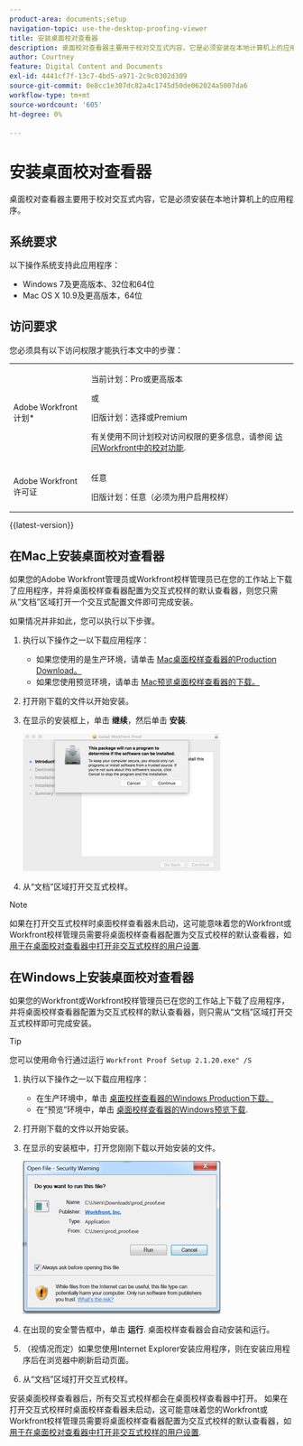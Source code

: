 ```yaml
---
product-area: documents;setup
navigation-topic: use-the-desktop-proofing-viewer
title: 安装桌面校对查看器
description: 桌面校对查看器主要用于校对交互式内容，它是必须安装在本地计算机上的应用程序。
author: Courtney
feature: Digital Content and Documents
exl-id: 4441cf7f-13c7-4bd5-a971-2c9c0302d309
source-git-commit: 0e8cc1e307dc82a4c1745d50de062024a5007da6
workflow-type: tm+mt
source-wordcount: '605'
ht-degree: 0%

---
```


# 安装桌面校对查看器

桌面校对查看器主要用于校对交互式内容，它是必须安装在本地计算机上的应用程序。

## 系统要求

以下操作系统支持此应用程序：

* Windows 7及更高版本、32位和64位
* Mac OS X 10.9及更高版本，64位

## 访问要求

您必须具有以下访问权限才能执行本文中的步骤：

<table style="table-layout:auto"> 
 <col> 
 <col> 
 <tbody> 
  <tr> 
   <td role="rowheader">Adobe Workfront计划*</td> 
   <td> <p>当前计划：Pro或更高版本</p> <p>或</p> <p>旧版计划：选择或Premium</p> <p>有关使用不同计划校对访问权限的更多信息，请参阅 <a href="/help/quicksilver/administration-and-setup/manage-workfront/configure-proofing/access-to-proofing-functionality.md" class="MCXref xref">访问Workfront中的校对功能</a>.</p> </td> 
  </tr> 
  <tr> 
   <td role="rowheader">Adobe Workfront许可证</td> 
   <td> <p>任意</p> <p>旧版计划：任意（必须为用户启用校样）</p> </td> 
  </tr> 
 </tbody> 
</table>

{{latest-version}}

## 在Mac上安装桌面校对查看器

如果您的Adobe Workfront管理员或Workfront校样管理员已在您的工作站上下载了应用程序，并将桌面校样查看器配置为交互式校样的默认查看器，则您只需从“文档”区域打开一个交互式配置文件即可完成安装。

如果情况并非如此，您可以执行以下步骤。

1. 执行以下操作之一以下载应用程序：

   * 如果您使用的是生产环境，请单击 [Mac桌面校样查看器的Production Download。](https://assets.proofhq.com/nativeviewer/desktop_viewer/Workfront+Proof-2.1.24.pkg)
   * 如果您使用预览环境，请单击 [Mac预览桌面校样查看器的下载。](https://assets.preview.proofhq.com/nativeviewer/desktop_viewer/Workfront+Proof+Preview-2.1.24.pkg)

1. 打开刚下载的文件以开始安装。
1. 在显示的安装框上，单击 **继续**，然后单击 **安装**.

   ![00000776.png](assets/00000776-350x244.png)

1. 从“文档”区域打开交互式校样。

>[!NOTE]
>
>如果在打开交互式校样时桌面校样查看器未启动，这可能意味着您的Workfront或Workfront校样管理员需要将桌面校样查看器配置为交互式校样的默认查看器，如 [用于在桌面校对查看器中打开非交互式校样的用户设置](../../../workfront-proof/wp-work-proofsfiles/review-proofs-dpv/destop-proofing-viewer.md#user-setting-for-launching-non-interactive-proofs).

## 在Windows上安装桌面校对查看器

如果您的Workfront或Workfront校样管理员已在您的工作站上下载了应用程序，并将桌面校样查看器配置为交互式校样的默认查看器，则只需从“文档”区域打开交互式校样即可完成安装。

>[!TIP]
>
>您可以使用命令行通过运行 `Workfront Proof Setup 2.1.20.exe" /S`

1. 执行以下操作之一以下载应用程序：

   * 在生产环境中，单击 [桌面校样查看器的Windows Production下载。](https://assets.proofhq.com/nativeviewer/desktop_viewer/Workfront+Proof+Setup+2.1.24.exe)
   * 在“预览”环境中，单击 [桌面校样查看器的Windows预览下载](https://assets.preview.proofhq.com/nativeviewer/desktop_viewer/Workfront+Proof+Preview+Setup+2.1.24.exe).

1. 打开刚下载的文件以开始安装。
1. 在显示的安装框中，打开您刚刚下载以开始安装的文件。

   ![Screen_Shot_2018-05-02_at_10.56.55_AM.png](assets/screen-shot-2018-05-02-at-10.56.55-am-350x271.png)

1. 在出现的安全警告框中，单击 **运行**. 桌面校样查看器会自动安装和运行。
1. （视情况而定）如果您使用Internet Explorer安装应用程序，则在安装应用程序后在浏览器中刷新启动页面。
1. 从“文档”区域打开交互式校样。

安装桌面校样查看器后，所有交互式校样都会在桌面校样查看器中打开。 如果在打开交互式校样时桌面校样查看器未启动，这可能意味着您的Workfront或Workfront校样管理员需要将桌面校样查看器配置为交互式校样的默认查看器，如 [用于在桌面校对查看器中打开非交互式校样的用户设置](../../../workfront-proof/wp-work-proofsfiles/review-proofs-dpv/destop-proofing-viewer.md#user-setting-for-launching-non-interactive-proofs).
